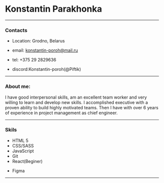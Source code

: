 # Konstantin Parakhonka

---

### Contacts

- Location: Grodno, Belarus

* email: konstantin-poroh@mail.ru

* tel: +375 29 2829636
* discord:Konstantin-poroh(@Piftik)

---

### About me:

I have good interpersonal skills, am an excellent team worker and very willing to learn and develop new skills. I accomplished executive with a proven ability to build highly motivated teams. Then I have with over 6 years of experience in project management as chief engineer.

---

### Skils

- HTML 5
- CSS/SASS
- JavaScript
- Git
- React(Beginer)

* Figma

---
